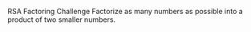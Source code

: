 RSA Factoring Challenge
Factorize as many numbers as possible into a product of two smaller numbers.
